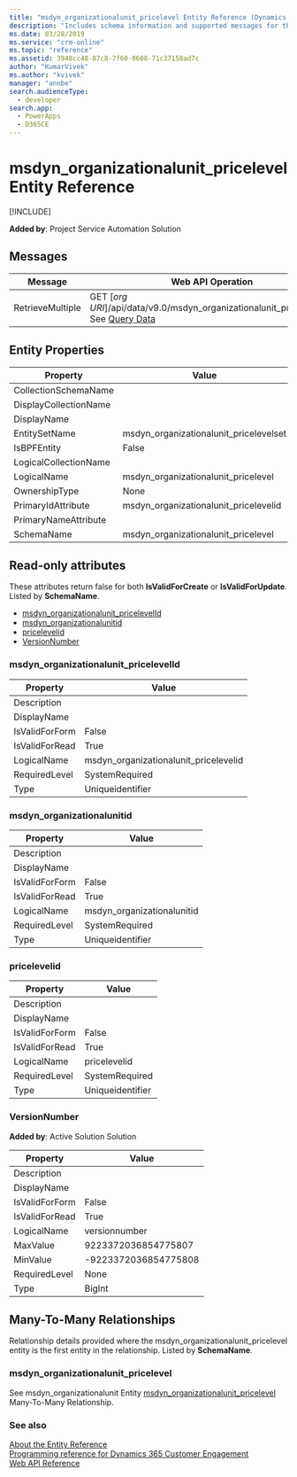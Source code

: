 ```yaml
---
title: "msdyn_organizationalunit_pricelevel Entity Reference (Dynamics 365 for Customer Engagement)| MicrosoftDocs"
description: "Includes schema information and supported messages for the msdyn_organizationalunit_pricelevel entity."
ms.date: 03/28/2019
ms.service: "crm-online"
ms.topic: "reference"
ms.assetid: 3948cc48-07c8-7f60-0608-71c37158ad7c
author: "KumarVivek"
ms.author: "kvivek"
manager: "annbe"
search.audienceType: 
  - developer
search.app: 
  - PowerApps
  - D365CE
---
```

# msdyn_organizationalunit_pricelevel Entity Reference

[!INCLUDE[](../../includes/cc_applies_to_update_9_0_0.md)]



**Added by**: Project Service Automation Solution


## Messages

|Message|Web API Operation|SDK Assembly|
|-|-|-|
|RetrieveMultiple|GET [*org URI*]/api/data/v9.0/msdyn_organizationalunit_pricelevelset<br />See [Query Data](/powerapps/developer/common-data-service/webapi/query-data-web-api)|<xref:Microsoft.Xrm.Sdk.Messages.RetrieveMultipleRequest> or <br /><xref:Microsoft.Xrm.Sdk.IOrganizationService.RetrieveMultiple*>|

## Entity Properties

|Property|Value|
|--------|-----|
|CollectionSchemaName||
|DisplayCollectionName||
|DisplayName||
|EntitySetName|msdyn_organizationalunit_pricelevelset|
|IsBPFEntity|False|
|LogicalCollectionName||
|LogicalName|msdyn_organizationalunit_pricelevel|
|OwnershipType|None|
|PrimaryIdAttribute|msdyn_organizationalunit_pricelevelid|
|PrimaryNameAttribute||
|SchemaName|msdyn_organizationalunit_pricelevel|

<a name="read-only-attributes"></a>

## Read-only attributes

These attributes return false for both **IsValidForCreate** or **IsValidForUpdate**. Listed by **SchemaName**.

- [msdyn_organizationalunit_pricelevelId](#BKMK_msdyn_organizationalunit_pricelevelId)
- [msdyn_organizationalunitid](#BKMK_msdyn_organizationalunitid)
- [pricelevelid](#BKMK_pricelevelid)
- [VersionNumber](#BKMK_VersionNumber)


### <a name="BKMK_msdyn_organizationalunit_pricelevelId"></a> msdyn_organizationalunit_pricelevelId

|Property|Value|
|--------|-----|
|Description||
|DisplayName||
|IsValidForForm|False|
|IsValidForRead|True|
|LogicalName|msdyn_organizationalunit_pricelevelid|
|RequiredLevel|SystemRequired|
|Type|Uniqueidentifier|


### <a name="BKMK_msdyn_organizationalunitid"></a> msdyn_organizationalunitid

|Property|Value|
|--------|-----|
|Description||
|DisplayName||
|IsValidForForm|False|
|IsValidForRead|True|
|LogicalName|msdyn_organizationalunitid|
|RequiredLevel|SystemRequired|
|Type|Uniqueidentifier|


### <a name="BKMK_pricelevelid"></a> pricelevelid

|Property|Value|
|--------|-----|
|Description||
|DisplayName||
|IsValidForForm|False|
|IsValidForRead|True|
|LogicalName|pricelevelid|
|RequiredLevel|SystemRequired|
|Type|Uniqueidentifier|


### <a name="BKMK_VersionNumber"></a> VersionNumber

**Added by**: Active Solution Solution

|Property|Value|
|--------|-----|
|Description||
|DisplayName||
|IsValidForForm|False|
|IsValidForRead|True|
|LogicalName|versionnumber|
|MaxValue|9223372036854775807|
|MinValue|-9223372036854775808|
|RequiredLevel|None|
|Type|BigInt|

<a name="manytomany"></a>

## Many-To-Many Relationships

Relationship details provided where the msdyn_organizationalunit_pricelevel entity is the first entity in the relationship. Listed by **SchemaName**.


### <a name="BKMK_msdyn_organizationalunit_pricelevel"></a> msdyn_organizationalunit_pricelevel

See msdyn_organizationalunit Entity [msdyn_organizationalunit_pricelevel](msdyn_organizationalunit.md#BKMK_msdyn_organizationalunit_pricelevel) Many-To-Many Relationship.

### See also

[About the Entity Reference](../about-entity-reference.md)<br />
[Programming reference for Dynamics 365 Customer Engagement](../programming-reference.md)<br />
[Web API Reference](/dynamics365/customer-engagement/web-api/about)<br />
<xref href="Microsoft.Dynamics.CRM.msdyn_organizationalunit_pricelevel?text=msdyn_organizationalunit_pricelevel EntityType" />